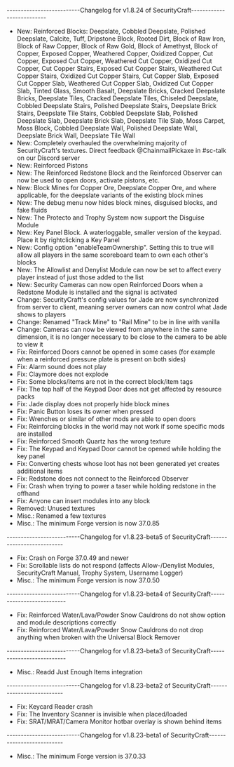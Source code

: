 --------------------------Changelog for v1.8.24 of SecurityCraft--------------------------

- New: Reinforced Blocks: Deepslate, Cobbled Deepslate, Polished Deepslate, Calcite, Tuff, Dripstone Block, Rooted Dirt, Block of Raw Iron, Block of Raw Copper, Block of Raw Gold, Block of Amethyst, Block of Copper, Exposed Copper, Weathered Copper, Oxidized Copper, Cut Copper, Exposed Cut Copper, Weathered Cut Copper, Oxidized Cut Copper, Cut Copper Stairs, Exposed Cut Copper Stairs, Weathered Cut Copper Stairs, Oxidized Cut Copper Stairs, Cut Copper Slab, Exposed Cut Copper Slab, Weathered Cut Copper Slab, Oxidized Cut Copper Slab, Tinted Glass, Smooth Basalt, Deepslate Bricks, Cracked Deepslate Bricks, Deepslate Tiles, Cracked Deepslate Tiles, Chiseled Deepslate, Cobbled Deepslate Stairs, Polished Deepslate Stairs, Deepslate Brick Stairs, Deepslate Tile Stairs, Cobbled Deepslate Slab, Polished Deepslate Slab, Deepslate Brick Slab, Deepslate Tile Slab, Moss Carpet, Moss Block, Cobbled Deepslate Wall, Polished Deepslate Wall, Deepslate Brick Wall, Deepslate Tile Wall
- New: Completely overhauled the overwhelming majority of SecurityCraft's textures. Direct feedback @ChainmailPickaxe in #sc-talk on our Discord server
- New: Reinforced Pistons
- New: The Reinforced Redstone Block and the Reinforced Observer can now be used to open doors, activate pistons, etc.
- New: Block Mines for Copper Ore, Deepslate Copper Ore, and where applicable, for the deepslate variants of the existing block mines
- New: The debug menu now hides block mines, disguised blocks, and fake fluids
- New: The Protecto and Trophy System now support the Disguise Module
- New: Key Panel Block. A waterloggable, smaller version of the keypad. Place it by rightclicking a Key Panel
- New: Config option "enableTeamOwnership". Setting this to true will allow all players in the same scoreboard team to own each other's blocks
- New: The Allowlist and Denylist Module can now be set to affect every player instead of just those added to the list
- New: Security Cameras can now open Reinforced Doors when a Redstone Module is installed and the signal is activated
- Change: SecurityCraft's config values for Jade are now synchronized from server to client, meaning server owners can now control what Jade shows to players
- Change: Renamed "Track Mine" to "Rail Mine" to be in line with vanilla
- Change: Cameras can now be viewed from anywhere in the same dimension, it is no longer necessary to be close to the camera to be able to view it
- Fix: Reinforced Doors cannot be opened in some cases (for example when a reinforced pressure plate is present on both sides)
- Fix: Alarm sound does not play
- Fix: Claymore does not explode
- Fix: Some blocks/items are not in the correct block/item tags
- Fix: The top half of the Keypad Door does not get affected by resource packs
- Fix: Jade display does not properly hide block mines
- Fix: Panic Button loses its owner when pressed
- Fix: Wrenches or similar of other mods are able to open doors
- Fix: Reinforcing blocks in the world may not work if some specific mods are installed
- Fix: Reinforced Smooth Quartz has the wrong texture
- Fix: The Keypad and Keypad Door cannot be opened while holding the key panel
- Fix: Converting chests whose loot has not been generated yet creates additional items
- Fix: Redstone does not connect to the Reinforced Observer
- Fix: Crash when trying to power a taser while holding redstone in the offhand
- Fix: Anyone can insert modules into any block
- Removed: Unused textures
- Misc.: Renamed a few textures
- Misc.: The minimum Forge version is now 37.0.85

--------------------------Changelog for v1.8.23-beta5 of SecurityCraft--------------------------

- Fix: Crash on Forge 37.0.49 and newer
- Fix: Scrollable lists do not respond (affects Allow-/Denylist Modules, SecurityCraft Manual, Trophy System, Username Logger)
- Misc.: The minimum Forge version is now 37.0.50

--------------------------Changelog for v1.8.23-beta4 of SecurityCraft--------------------------

- Fix: Reinforced Water/Lava/Powder Snow Cauldrons do not show option and module descriptions correctly
- Fix: Reinforced Water/Lava/Powder Snow Cauldrons do not drop anything when broken with the Universal Block Remover

--------------------------Changelog for v1.8.23-beta3 of SecurityCraft--------------------------

- Misc.: Readd Just Enough Items integration

--------------------------Changelog for v1.8.23-beta2 of SecurityCraft--------------------------

- Fix: Keycard Reader crash
- Fix: The Inventory Scanner is invisible when placed/loaded
- Fix: SRAT/MRAT/Camera Monitor hotbar overlay is shown behind items

--------------------------Changelog for v1.8.23-beta1 of SecurityCraft--------------------------

- Misc.: The minimum Forge version is 37.0.33